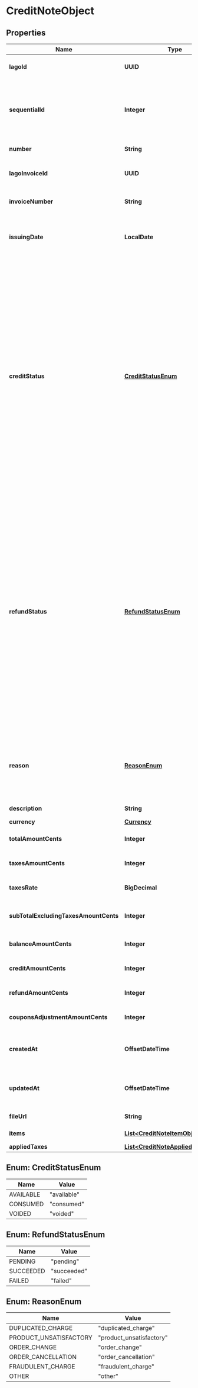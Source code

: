 

# CreditNoteObject


## Properties

| Name | Type | Description | Notes |
|------------ | ------------- | ------------- | -------------|
|**lagoId** | **UUID** | The credit note unique identifier, created by Lago. |  |
|**sequentialId** | **Integer** | The sequential identifier of the credit note, specifically scoped on the associated invoice. It provides a unique numerical identifier for the credit note within the context of the invoice. |  |
|**number** | **String** | The credit note unique number. |  |
|**lagoInvoiceId** | **UUID** | Unique identifier assigned to the invoice that the credit note belongs to |  |
|**invoiceNumber** | **String** | The invoice unique number, related to the credit note. |  |
|**issuingDate** | **LocalDate** | The date of creation of the credit note. It follows the ISO 8601 date format and provides the specific date when the credit note was created. |  |
|**creditStatus** | [**CreditStatusEnum**](#CreditStatusEnum) | The status of the credit portion of the credit note. It indicates the current state or condition of the credit amount associated with the credit note. The possible values for this field are:  - &#x60;available&#x60;: this status indicates that an amount remains available for future usage. The credit can be applied towards future transactions or invoices. - &#x60;consumed&#x60;: this status indicates that the credit amount has been fully consumed. The remaining amount is 0, indicating that the credit has been utilized in its entirety. - &#x60;voided&#x60;: this status indicates that the remaining amount of the credit cannot be used any further. The credit has been voided and is no longer available for application or redemption. |  [optional] |
|**refundStatus** | [**RefundStatusEnum**](#RefundStatusEnum) | The status of the refund portion of the credit note. It indicates the current state or condition of the refund associated with the credit note. The possible values for this field are:  - &#x60;pending&#x60;: this status indicates that the refund is pending execution. The refund request has been initiated but has not been processed or completed yet. - &#x60;succeeded&#x60;: this status indicates that the refund has been successfully executed. The refund amount has been processed and returned to the customer or the designated recipient. - &#x60;failed&#x60;: this status indicates that the refund failed to execute. The refund request encountered an error or unsuccessful processing, and the refund amount could not be returned. |  [optional] |
|**reason** | [**ReasonEnum**](#ReasonEnum) | The reason of the credit note creation. Possible values are &#x60;duplicated_charge&#x60;, &#x60;product_unsatisfactory&#x60;, &#x60;order_change&#x60;, &#x60;order_cancellation&#x60;, &#x60;fraudulent_charge&#x60; or &#x60;other&#x60;. |  |
|**description** | **String** | The description of the credit note. |  [optional] |
|**currency** | [**Currency**](Currency.md) |  |  |
|**totalAmountCents** | **Integer** | The total amount of the credit note, expressed in cents. |  |
|**taxesAmountCents** | **Integer** | The tax amount of the credit note, expressed in cents. |  |
|**taxesRate** | **BigDecimal** | The tax rate associated with this specific credit note. |  |
|**subTotalExcludingTaxesAmountCents** | **Integer** | The subtotal of the credit note excluding any applicable taxes, expressed in cents. |  |
|**balanceAmountCents** | **Integer** | The remaining credit note amount, expressed in cents. |  |
|**creditAmountCents** | **Integer** | The credited amount of the credit note, expressed in cents. |  |
|**refundAmountCents** | **Integer** | The refunded amount of the credit note, expressed in cents. |  |
|**couponsAdjustmentAmountCents** | **Integer** | The pro-rated amount of the coupons applied to the source invoice. |  |
|**createdAt** | **OffsetDateTime** | The date when the credit note was created. It is expressed in Coordinated Universal Time (UTC). |  |
|**updatedAt** | **OffsetDateTime** | The date when the credit note was last updated. It is expressed in Coordinated Universal Time (UTC). |  |
|**fileUrl** | **String** | The PDF file of the credit note. |  [optional] |
|**items** | [**List&lt;CreditNoteItemObject&gt;**](CreditNoteItemObject.md) | Array of credit note’s items. |  [optional] |
|**appliedTaxes** | [**List&lt;CreditNoteAppliedTaxObject&gt;**](CreditNoteAppliedTaxObject.md) |  |  [optional] |



## Enum: CreditStatusEnum

| Name | Value |
|---- | -----|
| AVAILABLE | &quot;available&quot; |
| CONSUMED | &quot;consumed&quot; |
| VOIDED | &quot;voided&quot; |



## Enum: RefundStatusEnum

| Name | Value |
|---- | -----|
| PENDING | &quot;pending&quot; |
| SUCCEEDED | &quot;succeeded&quot; |
| FAILED | &quot;failed&quot; |



## Enum: ReasonEnum

| Name | Value |
|---- | -----|
| DUPLICATED_CHARGE | &quot;duplicated_charge&quot; |
| PRODUCT_UNSATISFACTORY | &quot;product_unsatisfactory&quot; |
| ORDER_CHANGE | &quot;order_change&quot; |
| ORDER_CANCELLATION | &quot;order_cancellation&quot; |
| FRAUDULENT_CHARGE | &quot;fraudulent_charge&quot; |
| OTHER | &quot;other&quot; |



